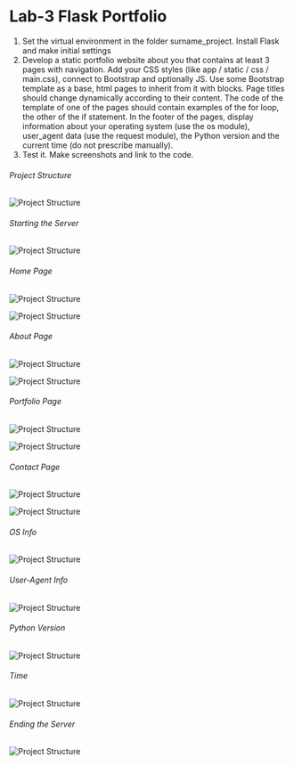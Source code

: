 # Lab-3 Flask Portfolio

1. Set the virtual environment in the folder surname_project. Install Flask and make initial settings
2. Develop a static portfolio website about you that contains at least 3 pages with navigation. Add your CSS styles (like app / static / css / main.css), connect to Bootstrap and optionally JS. Use some Bootstrap template as a base, html pages to inherit from it with blocks. Page titles should change dynamically according to their content. The code of the template of one of the pages should contain examples of the for loop, the other of the if statement. In the footer of the pages, display information about your operating system (use the os module), user_agent data (use the request module), the Python version and the current time (do not prescribe manually).
3. Test it. Make screenshots and link to the code.

###### Project Structure

![Project Structure](./screens/project-structure.png)

###### Starting the Server

![Project Structure](./screens/server-start.png)

###### Home Page

![Project Structure](./screens/home-1.png)

![Project Structure](./screens/home-2.png)

###### About Page

![Project Structure](./screens/about-1.png)

![Project Structure](./screens/about-2.png)

###### Portfolio Page

![Project Structure](./screens/portfolio-1.png)

![Project Structure](./screens/portfolio-2.png)

###### Contact Page

![Project Structure](./screens/contact-1.png)

![Project Structure](./screens/contact-2.png)

###### OS Info

![Project Structure](./screens/modal-os.png)

###### User-Agent Info

![Project Structure](./screens/modal-ua.png)

###### Python Version

![Project Structure](./screens/modal-py.png)

###### Time

![Project Structure](./screens/modal-time.png)

###### Ending the Server

![Project Structure](./screens/server-end.png)
